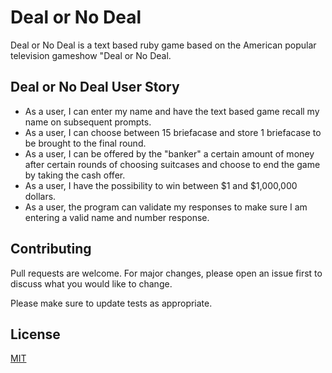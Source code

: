 # Deal or No Deal

Deal or No Deal is a text based ruby game based on the American popular television gameshow "Deal or No Deal.

## Deal or No Deal User Story
* As a user, I can enter my name and have the text based game recall my name on subsequent prompts. 
* As a user, I can choose between 15 briefacase and store 1 briefacase to be brought to the final round.
* As a user, I can be offered by the "banker" a certain amount of money after certain rounds of choosing suitcases and choose to end the game by taking the cash offer. 
* As a user, I have the possibility to win between $1 and $1,000,000 dollars. 
* As a user, the program can validate my responses to make sure I am entering a valid name and number response. 

## Contributing
Pull requests are welcome. For major changes, please open an issue first to discuss what you would like to change.

Please make sure to update tests as appropriate.

## License
[MIT](https://choosealicense.com/licenses/mit/)
